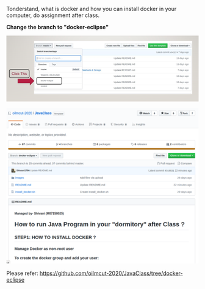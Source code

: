 Tonderstand, what is docker and how you can install docker in your computer, do assignment after class.


**Change the branch to "docker-eclipse"**
<p align="center">
  <img src="https://github.com/oilmcut-2020/JavaClass/blob/master/How%20to%20run%20Java%20Program%20in%20your%20%22dormitory%22%20after%20Class%20%3F/img/dc.png">
</p>


<p align="center">
  <img src="https://github.com/oilmcut-2020/JavaClass/blob/master/How%20to%20run%20Java%20Program%20in%20your%20%22dormitory%22%20after%20Class%20%3F/img/dockereclipsepage.png">
</p>

Please refer: https://github.com/oilmcut-2020/JavaClass/tree/docker-eclipse




